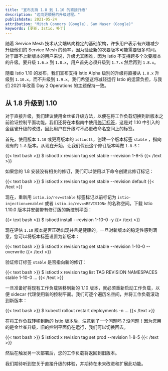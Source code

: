 ```yaml
---
title: "宣布支持 1.8 到 1.10 的直接升级"
description: "迈向更顺畅的升级过程。"
publishdate: 2021-05-24
attribution: "Mitch Connors (Google), Sam Naser (Google)"
keywords: [更新，Istio，补丁]
---
```


随着 Service Mesh 技术从尖端转向稳定的基础架构，许多用户表示有兴趣减少升级他们的 Service Mesh 的频率，因为验证新的次要版本可能需要很多时间。对于跟不上新版本的用户来说，升级尤其困难，因为 Istio 不支持跨多个次要版本的升级。要升级 `1.6.x` 到 `1.8.x`，用户首先必须升级到 `1.7.x` 然后再到 `1.8.x`。

随着 Istio 1.10 的发布，我们宣布支持 Istio Alpha 级别的升级将直接从 `1.8.x` 升级到 `1.10.x`，而不升级到 `1.9.x`。我们希望这将减轻运行 Istio 的运营负担，与我们 2021 年改善 Day 2 Operations 的主题保持一致。

## 从 1.8 升级到 1.10

对于直接升级，我们建议使用金丝雀升级方法，以便在将工作负载切换到新版本之前验证控制平面功能。我们还将在本指南中使用[修订标签](/zh/blog/2021/revision-tags/)，这是对 1.10 中引入的金丝雀升级的改进，因此用户在升级时不必更改命名空间上的标签。

首先，使用版本 `1.10` 或更高版本的 `istioctl`，创建一个版本标签 `stable` ，指向现有的 `1.8` 版本。从现在开始，让我们假设这个修订版本叫做 `1-8-5`：

{{< text bash >}}
$ istioctl x revision tag set stable --revision 1-8-5
{{< /text >}}

如果您的 1.8 安装没有相关的修订，我们可以使用以下命令创建此修订标记：

{{< text bash >}}
$ istioctl x revision tag set stable --revision default
{{< /text >}}

现在，重新用 `istio.io/rev=stable` 标签标记以前标记为 `istio-injection=enabled` 或者 `istio.io/rev=<REVISION>` 的名称空间。下载 Istio 1.10.0 版本并安装带有修订版的新控制平面：

{{< text bash >}}
$ istioctl install --revision 1-10-0 -y
{{< /text >}}

现在评估 `1.10` 版本是否正确出现并且是健康的。一旦对新版本的稳定性感到满意，您可以将版本标签设置为新版本：

{{< text bash >}}
$ istioctl x revision tag set stable --revision 1-10-0 --overwrite
{{< /text >}}

验证修订标签 `stable` 是否指向新的修订：

{{< text bash >}}
$ istioctl x revision tag list
TAG    REVISION NAMESPACES
stable 1-10-0        ...
{{< /text >}}

一旦准备好将现有工作负载转移到新的 1.10 版本，就必须重新启动工作负载，以便 sidecar 代理使用新的控制平面。我们可逐个遍历名空间，并将工作负载滚动到新版本：

{{< text bash >}}
$ kubectl rollout restart deployments -n …
{{< /text >}}

在将工作负载转移到新的 Istio 版本后，注意到了一个问题吗？没问题！因为您用的是金丝雀升级，旧的控制平面仍在运行，我们可以切换回去。

{{< text bash >}}
$ istioctl x revision tag set prod --revision 1-8-5
{{< /text >}}

然后在触发另一次部署后，您的工作负载将返回到旧版本。

我们期待听到您关于直接升级的体验，并期待在未来改进和扩展此功能。
